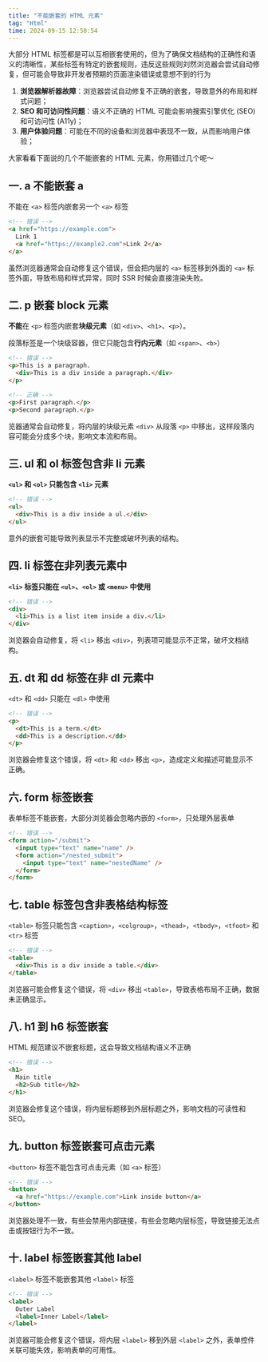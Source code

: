 ```yaml
---
title: "不能嵌套的 HTML 元素"
tag: "Html"
time: 2024-09-15 12:50:54
---
```


大部分 HTML 标签都是可以互相嵌套使用的，但为了确保文档结构的正确性和语义的清晰性，某些标签有特定的嵌套规则，违反这些规则刘然浏览器会尝试自动修复，但可能会导致非开发者预期的页面渲染错误或意想不到的行为

1. **浏览器解析器故障**：浏览器尝试自动修复不正确的嵌套，导致意外的布局和样式问题；
2. **SEO 和可访问性问题**：语义不正确的 HTML 可能会影响搜索引擎优化 (SEO) 和可访问性 (A11y)；
3. **用户体验问题**：可能在不同的设备和浏览器中表现不一致，从而影响用户体验；

大家看看下面说的几个不能嵌套的 HTML 元素，你用错过几个呢～

## 一. a 不能嵌套 a

不能在 `<a>` 标签内嵌套另一个 `<a>` 标签

```html
<!-- 错误 -->
<a href="https://example.com">
  Link 1
  <a href="https://example2.com">Link 2</a>
</a>
```

虽然浏览器通常会自动修复这个错误，但会把内层的 `<a>` 标签移到外面的 `<a>` 标签外面，导致布局和样式异常，同时 SSR 时候会直接渲染失败。

## 二. p 嵌套 block 元素

**不能**在 `<p>` 标签内嵌套**块级元素**（如 `<div>`、`<h1>`、`<p>`）。

段落标签是一个块级容器，但它只能包含**行内元素**（如 `<span>`、`<b>`）

```html
<!-- 错误 -->
<p>This is a paragraph.
  <div>This is a div inside a paragraph.</div>
</p>

<!-- 正确 -->
<p>First paragraph.</p>
<p>Second paragraph.</p>
```

览器通常会自动修复，将内层的块级元素 `<div>` 从段落 `<p>` 中移出，这样段落内容可能会分成多个块，影响文本流和布局。

## 三. ul 和 ol 标签包含非 li 元素

**`<ul>` 和 `<ol>` 只能包含 `<li>` 元素**

```html
<!-- 错误 -->
<ul>
  <div>This is a div inside a ul.</div>
</ul>
```

意外的嵌套可能导致列表显示不完整或破坏列表的结构。

## 四. li 标签在非列表元素中

**`<li>` 标签只能在 `<ul>`、`<ol>` 或 `<menu>` 中使用**

```html
<!-- 错误 -->
<div>
  <li>This is a list item inside a div.</li>
</div>
```

浏览器会自动修复，将 `<li>` 移出 `<div>`，列表项可能显示不正常，破坏文档结构。

## 五. dt 和 dd 标签在非 dl 元素中

`<dt>` 和 `<dd>` 只能在 `<dl>` 中使用

```html
<!-- 错误 -->
<p>
  <dt>This is a term.</dt>
  <dd>This is a description.</dd>
</p>
```

浏览器会修复这个错误，将 `<dt>` 和 `<dd>` 移出 `<p>`，造成定义和描述可能显示不正确。

## 六. form 标签嵌套

表单标签不能嵌套，大部分浏览器会忽略内嵌的 `<form>`，只处理外层表单

```html
<!-- 错误 -->
<form action="/submit">
  <input type="text" name="name" />
  <form action="/nested_submit">
    <input type="text" name="nestedName" />
  </form>
</form>
```

## 七. table 标签包含非表格结构标签

`<table>` 标签只能包含 `<caption>`，`<colgroup>`，`<thead>`，`<tbody>`，`<tfoot>` 和 `<tr>` 标签

```html
<!-- 错误 -->
<table>
  <div>This is a div inside a table.</div>
</table>
```

浏览器可能会修复这个错误，将 `<div>` 移出 `<table>`，导致表格布局不正确，数据未正确显示。

## 八. h1 到 h6 标签嵌套

HTML 规范建议不嵌套标题，这会导致文档结构语义不正确

```html
<!-- 错误 -->
<h1>
  Main title
  <h2>Sub title</h2>
</h1>
```

浏览器会修复这个错误，将内层标题移到外层标题之外，影响文档的可读性和 SEO。

## 九. button 标签嵌套可点击元素

`<button>` 标签不能包含可点击元素（如 `<a>` 标签）

```html
<!-- 错误 -->
<button>
  <a href="https://example.com">Link inside button</a>
</button>
```

浏览器处理不一致，有些会禁用内部链接，有些会忽略内层标签，导致链接无法点击或按钮行为不一致。

## 十. label 标签嵌套其他 label

`<label>` 标签不能嵌套其他 `<label>` 标签

```html
<!-- 错误 -->
<label>
  Outer Label
  <label>Inner Label</label>
</label>
```

浏览器可能会修复这个错误，将内层 `<label>` 移到外层 `<label>` 之外，表单控件关联可能失效，影响表单的可用性。
